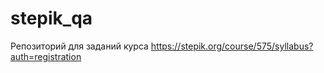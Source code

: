 ﻿# stepik_qa
Репозиторий для заданий курса
https://stepik.org/course/575/syllabus?auth=registration
